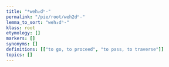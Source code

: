 ```yaml
---
title: "*weh₂dʰ-"
permalink: "/pie/root/weh2dʰ-"
lemma_to_sort: "weh₂dʰ-"
klass: root
etymology: []
markers: []
synonyms: []
definitions: [["to go, to proceed", "to pass, to traverse"]]
topics: []
---
```


